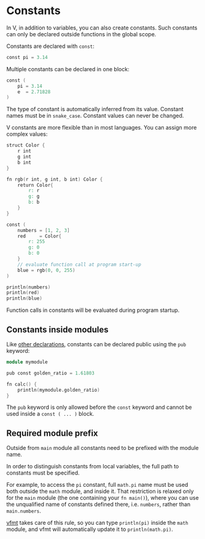 # Constants

In V, in addition to variables, you can also create constants.
Such constants can only be declared outside functions in the global scope.

Constants are declared with `const`:

```v
const pi = 3.14
```

Multiple constants can be declared in one block:

```v ignore
const (
	pi = 3.14
	e  = 2.71828
)
```

The type of constant is automatically inferred from its value.
Constant names must be in `snake_case`.
Constant values can never be changed.

V constants are more flexible than in most languages.
You can assign more complex values:

```v play
struct Color {
	r int
	g int
	b int
}

fn rgb(r int, g int, b int) Color {
	return Color{
		r: r
		g: g
		b: b
	}
}

const (
	numbers = [1, 2, 3]
	red     = Color{
		r: 255
		g: 0
		b: 0
	}
	// evaluate function call at program start-up
	blue = rgb(0, 0, 255)
)

println(numbers)
println(red)
println(blue)
```

Function calls in constants will be evaluated during program startup.

## Constants inside modules

Like
[other declarations](../concepts/modules/overview.md#symbol-visibility),
constants can be declared public using the `pub` keyword:

```v oksyntax
module mymodule

pub const golden_ratio = 1.61803

fn calc() {
	println(mymodule.golden_ratio)
}
```

The `pub` keyword is only allowed before the `const` keyword and cannot be used inside
a `const ( ... )` block.

## Required module prefix

Outside from `main` module all constants need to be prefixed with the module name.

In order to distinguish constants from local variables, the full path to constants must be
specified.

For example, to access the `pi` constant, full `math.pi` name must be used both outside the `math`
module, and inside it.
That restriction is relaxed only for the `main` module (the one containing your `fn main()`),
where you can use the unqualified name of constants defined there, i.e. `numbers`, rather
than `main.numbers`.

[vfmt](../tools/builtin-tools.md#v-fmt) takes care of this rule, so you can type `println(pi)`
inside the `math` module, and vfmt will automatically update it to `println(math.pi)`.

